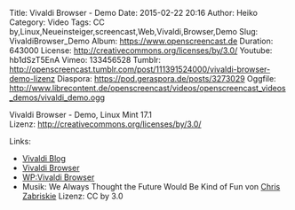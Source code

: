 Title: Vivaldi Browser - Demo
Date: 2015-02-22 20:16
Author: Heiko
Category: Video
Tags: CC by,Linux,Neueinsteiger,screencast,Web,Vivaldi,Browser,Demo
Slug: VivaldiBrowser_Demo
Album: https://www.openscreencast.de
Duration: 643000
License: http://creativecommons.org/licenses/by/3.0/
Youtube: hb1dSzT5EnA
Vimeo: 133456528
Tumblr: http://openscreencast.tumblr.com/post/111391524000/vivaldi-browser-demo-lizenz
Diaspora: https://pod.geraspora.de/posts/3273029
Oggfile: http://www.librecontent.de/openscreencast/videos/openscreencast_videos_demos/vivaldi_demo.ogg

Vivaldi Browser - Demo, Linux Mint 17.1  
Lizenz: <http://creativecommons.org/licenses/by/3.0/>

Links:

  * [Vivaldi Blog](https://vivaldi.net/blogs/teamblog/ "Link zu vivaldi.net")
  * [Vivaldi Browser](https://vivaldi.com/ "Link zu vivaldi.com/")
  * [WP:Vivaldi Browser](http://en.wikipedia.org/wiki/Vivaldi_%28web_browser%29 "Link zu wikipedia.org")
  * Musik: We Always Thought the Future Would Be Kind of Fun von [Chris Zabriskie](http://chriszabriskie.com/ "Link zu chriszabriskie.com") Lizenz: CC by 3.0

